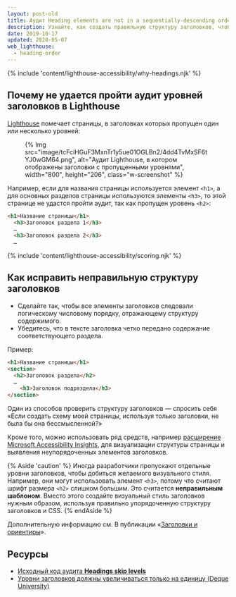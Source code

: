 ```yaml
---
layout: post-old
title: Аудит Heading elements are not in a sequentially-descending order
description: Узнайте, как создать правильную структуру заголовков, чтобы пользователи, применяющие специальные возможности, могли без труда перемещаться по веб-странице.
date: 2019-10-17
updated: 2020-05-07
web_lighthouse:
  - heading-order
---
```


{% include 'content/lighthouse-accessibility/why-headings.njk' %}

## Почему не удается пройти аудит уровней заголовков в Lighthouse

[Lighthouse](https://developers.google.com/web/tools/lighthouse/) помечает страницы, в заголовках которых пропущен один или несколько уровней:

<figure class="w-figure">{% Img src="image/tcFciHGuF3MxnTr1y5ue01OGLBn2/4dd4TvMxSF6tYJ0wGM64.png", alt="Аудит Lighthouse, в котором отображены заголовки с пропущенными уровнями", width="800", height="206", class="w-screenshot" %}</figure>

Например, если для названия страницы используется элемент `<h1>`, а для основных разделов страницы используются элементы `<h3>`, то этой странице не удастся пройти аудит, так как пропущен уровень `<h2>`:

```html
<h1>Название страницы</h1>
  <h3>Заголовок раздела 1</h3>
  …
  <h3>Заголовок раздела 2</h3>
  …
```

{% include 'content/lighthouse-accessibility/scoring.njk' %}

## Как исправить неправильную структуру заголовков

- Сделайте так, чтобы все элементы заголовков следовали логическому числовому порядку, отражающему структуру содержимого.
- Убедитесь, что в тексте заголовка четко передано содержание соответствующего раздела.

Пример:

```html
<h1>Название страницы</h1>
<section>
  <h2>Заголовок раздела</h2>
  …
    <h3>Заголовок подраздела</h3>
</section>
```

Один из способов проверить структуру заголовков — спросить себя «Если создать схему моей страницы, используя только заголовки, не была бы она бессмысленной?»

Кроме того, можно использовать ряд средств, например <a href="https://accessibilityinsights.io/" rel="noopener">расширение Microsoft Accessibility Insights</a>, для визуализации структуры страницы и выявления неупорядоченных элементов заголовков.

{% Aside 'caution' %} Иногда разработчики пропускают отдельные уровни заголовков, чтобы добиться желаемого визуального стиля. Например, они могут использовать элемент `<h3>`, потому что считают шрифт размера `<h2>` слишком большим. Это считается **неправильным шаблоном**. Вместо этого создайте визуальный стиль заголовков нужным образом, используя правильно упорядоченную структуру заголовков и CSS. {% endAside %}

Дополнительную информацию см. В публикации «[Заголовки и ориентиры](/headings-and-landmarks)».

## Ресурсы

- <a href="https://github.com/GoogleChrome/lighthouse/blob/master/lighthouse-core/audits/accessibility/heading-order.js" rel="noopener">Исходный код аудита <strong>Headings skip levels</strong></a>
- <a href="https://dequeuniversity.com/rules/axe/3.3/heading-order" rel="noopener">Уровни заголовков должны увеличиваться только на единицу (Deque University)</a>
